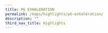 ```yaml
---
title: P6 EXHALERATION
permalink: /kmps/highlights/p6-exhaleration/
description: ""
third_nav_title: Highlights
---
```

